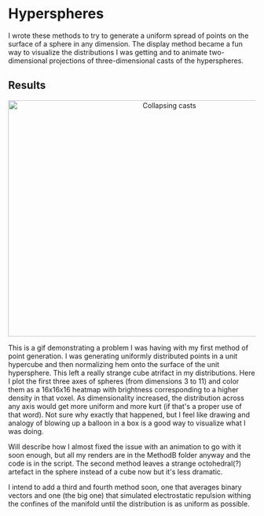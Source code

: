 # Hyperspheres
I wrote these methods to try to generate a uniform spread of points on the surface of a sphere in any dimension. The display method became a fun way to visualize the distributions I was getting and to animate two-dimensional projections of three-dimensional casts of the hyperspheres. 
## Results
<p align="center">
  <img src="https://i.imgur.com/ga7arJn.gif" width="640" height="480" title="Collapsing casts">
</p>
This is a gif demonstrating a problem I was having with my first method of point generation. I was generating uniformly distributed points in a unit hypercube and then normalizing hem onto the surface of the unit hypersphere. This left a really strange cube atrifact in my distributions. Here I plot the first three axes of spheres (from dimensions 3 to 11) and color them as a 16x16x16 heatmap with brightness corresponding to a higher density in that voxel. As dimensionality increased, the distribution across any axis would get more uniform and more kurt (if that's a proper use of that word). Not sure why exactly that happened, but I feel like drawing and analogy of blowing up a balloon in a box is a good way to visualize what I was doing.

Will describe how I almost fixed the issue with an animation to go with it soon enough, but all my renders are in the MethodB folder anyway and the code is in the script. The second method leaves a strange octohedral(?) artefact in the sphere instead of a cube now but it's less dramatic.

I intend to add a third and fourth method soon, one that averages binary vectors and one (the big one) that simulated electrostatic repulsion withing the confines of the manifold until the distribution is as uniform as possible.
